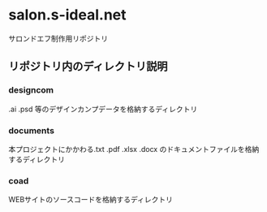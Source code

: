 # salon.s-ideal.net
サロンドエフ制作用リポジトリ

## リポジトリ内のディレクトリ説明

### designcom 

.ai .psd 等のデザインカンプデータを格納するディレクトリ

### documents

本プロジェクトにかかわる.txt .pdf .xlsx .docx のドキュメントファイルを格納するディレクトリ

### coad

WEBサイトのソースコードを格納するディレクトリ
